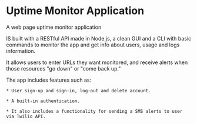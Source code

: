 # Uptime Monitor Application
 A web page uptime monitor application

IS built with a RESTful API made in Node.js, a clean GUI and a CLI with basic commands to monitor the app and get info about users, usage and logs information.

It allows users to enter URLs they want monitored, and receive alerts when those resources "go down" or "come back up."

The app includes features such as:

    * User sign-up and sign-in, log-out and delete account.

    * A built-in authentication.

    * It also includes a functionality for sending a SMS alerts to user via Twilio API.